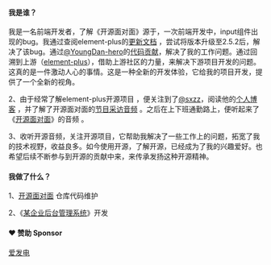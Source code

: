 #### 我是谁？

我是一名前端开发者，了解《开源面对面》源于，一次前端开发中，input组件出现的bug。我通过查阅element-plus的[更新文档](https://element-plus.gitee.io/zh-CN/guide/changelog.html) ，尝试将版本升级至2.5.2后，解决了该bug。通过[@YoungDan-hero](https://github.com/YoungDan-hero)的[代码贡献](https://github.com/element-plus/element-plus/pull/15514)，解决了我的工作问题。通过回溯到上游（[element-plus](https://github.com/element-plus/element-plus)），借助上游社区的力量，来解决下游项目开发的问题。这真的是一件激动人心的事情。这是一种全新的开发体验，它给我的项目开发，提供了一个全新的视角。

2、由于经常了解element-plus开源项目 ，便关注到了[@sxzz](https://github.com/sxzz)，阅读他的[个人博客](https://xlog.sxzz.moe/) ，并了解了开源面对面的[节目采访音频](https://osf2f.net/episode/S01E16) 。之后在上下班通勤路上，便听起来了《[开源面对面](https://osf2f.net/)》的音频 。

3、收听开源音频，关注开源项目，它帮助我解决了一些工作上的问题，拓宽了我的技术视野，收益良多。如今使用开源，了解开源，已经成为了我的兴趣爱好。也希望后续不断参与到开源的贡献中来，来传承发扬这种开源精神。


#### 我做了什么？

1、[开源面对面](https://github.com/opensource-f2f/website) 仓库代码维护

2、《[某企业后台管理系统](https://shimo.im/docs/473QM7J0XVs6ym3w/ )》开发


#### ❤️ 赞助 Sponsor
[爱发电](https://afdian.net/a/xiaowang256)
